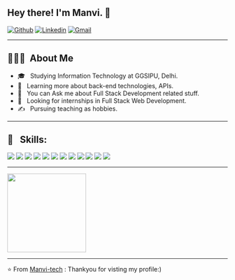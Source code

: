 
<h2> Hey there! I'm Manvi. 👋 </h2>

[![Github](https://img.shields.io/badge/-Github-000?style=flat&logo=Github&logoColor=white)](https://github.com/Manvi-tech)
[![Linkedin](https://img.shields.io/badge/-LinkedIn-blue?style=flat&logo=Linkedin&logoColor=white)](https://www.linkedin.com/in/manvi-bansal-8649821a1/)
[![Gmail](https://img.shields.io/badge/-Gmail-c14438?style=flat&logo=Gmail&logoColor=white)](mailto:bansalmanvi1409@gmail.com)

***********************************

## 👨🏻‍💻 &nbsp;About Me 

- 🎓 &nbsp; Studying Information Technology at GGSIPU, Delhi.
- 🌱 &nbsp; Learning more about back-end technologies, APIs.
- 💬 &nbsp; You can Ask me about Full Stack Development related stuff.
- 💼 &nbsp; Looking for internships in Full Stack Web Development.
- ✍️ &nbsp; Pursuing teaching as hobbies.  
  
***********************************  
 
## 📌 &nbsp; Skills: 
 <img src = "https://img.shields.io/badge/-HTML5-E34F26?style=flat&logo=html5&logoColor=white"> <img src = "https://img.shields.io/badge/-CSS3-1572B6?style=flat&logo=css3&logoColor=white">
<img src="https://img.shields.io/badge/-Bootstrap-563D7C?style=flat&logo=bootstrap&logoColor=white">
<img src="https://img.shields.io/badge/-JavaScript-eed718?style=flat&logo=javascript&logoColor=ffffff">
<img src="https://img.shields.io/badge/-Sass-cc6699?style=flat&logo=sass&logoColor=ffffff">
<img src="https://img.shields.io/badge/-MongoDB-4DB33D?style=flat&logo=mongodb&logoColor=FFFFFF">
<img src="https://img.shields.io/badge/-Express.js-787878?style=flat">
<img src="https://img.shields.io/badge/-Node.js-3C873A?style=flat&logo=Node.js&logoColor=white">
<img src="http://img.shields.io/badge/-Git-F1502F?style=flat&logo=git&logoColor=FFFFFF">
<img src="http://img.shields.io/badge/-Github-000000?style=flat&logo=github&logoColor=FFFFFF">
<img src="http://img.shields.io/badge/-VS%20Code-007ACC?style=flat&logo=visual%20studio%20code&logoColor=white">
<img src="http://img.shields.io/badge/-Heroku-430098?style=flat&logo=heroku&logoColor=white">
<br/>

***********************************

<a href="https://github.com/Manvi-tech">
<!--   <img height="180em" src="https://github-readme-stats.vercel.app/api?username=Manvi-tech&theme=buefy&show_icons=true" /> -->
  <img height="180em" src="https://github-readme-stats.vercel.app/api/top-langs/?username=Manvi-tech&theme=buefy&layout=compact" />
</a>

<br/>


***********************************

⭐️ From [Manvi-tech](https://github.com/Manvi-tech) : Thankyou for visting my profile:)
